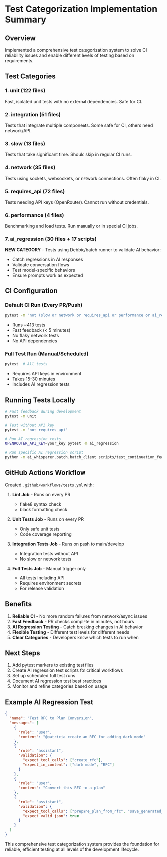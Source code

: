 # Test Categorization Implementation Summary

## Overview

Implemented a comprehensive test categorization system to solve CI reliability issues and enable different levels of testing based on requirements.

## Test Categories

### 1. **unit** (122 files)
Fast, isolated unit tests with no external dependencies. Safe for CI.

### 2. **integration** (51 files)
Tests that integrate multiple components. Some safe for CI, others need network/API.

### 3. **slow** (13 files)
Tests that take significant time. Should skip in regular CI runs.

### 4. **network** (35 files)
Tests using sockets, websockets, or network connections. Often flaky in CI.

### 5. **requires_api** (72 files)
Tests needing API keys (OpenRouter). Cannot run without credentials.

### 6. **performance** (4 files)
Benchmarking and load tests. Run manually or in special CI jobs.

### 7. **ai_regression** (30 files + 17 scripts)
**NEW CATEGORY** - Tests using Debbie/batch runner to validate AI behavior:
- Catch regressions in AI responses
- Validate conversation flows
- Test model-specific behaviors
- Ensure prompts work as expected

## CI Configuration

### Default CI Run (Every PR/Push)
```bash
pytest -m "not (slow or network or requires_api or performance or ai_regression)"
```
- Runs ~413 tests
- Fast feedback (< 5 minutes)
- No flaky network tests
- No API dependencies

### Full Test Run (Manual/Scheduled)
```bash
pytest  # All tests
```
- Requires API keys in environment
- Takes 15-30 minutes
- Includes AI regression tests

## Running Tests Locally

```bash
# Fast feedback during development
pytest -m unit

# Test without API key
pytest -m "not requires_api"

# Run AI regression tests
OPENROUTER_API_KEY=your_key pytest -m ai_regression

# Run specific AI regression script
python -m ai_whisperer.batch.batch_client scripts/test_continuation_feature.json
```

## GitHub Actions Workflow

Created `.github/workflows/tests.yml` with:

1. **Lint Job** - Runs on every PR
   - flake8 syntax check
   - black formatting check

2. **Unit Tests Job** - Runs on every PR
   - Only safe unit tests
   - Code coverage reporting

3. **Integration Tests Job** - Runs on push to main/develop
   - Integration tests without API
   - No slow or network tests

4. **Full Tests Job** - Manual trigger only
   - All tests including API
   - Requires environment secrets
   - For release validation

## Benefits

1. **Reliable CI** - No more random failures from network/async issues
2. **Fast Feedback** - PR checks complete in minutes, not hours
3. **AI Regression Testing** - Catch breaking changes in AI behavior
4. **Flexible Testing** - Different test levels for different needs
5. **Clear Categories** - Developers know which tests to run when

## Next Steps

1. Add pytest markers to existing test files
2. Create AI regression test scripts for critical workflows
3. Set up scheduled full test runs
4. Document AI regression test best practices
5. Monitor and refine categories based on usage

## Example AI Regression Test

```json
{
  "name": "Test RFC to Plan Conversion",
  "messages": [
    {
      "role": "user",
      "content": "@patricia create an RFC for adding dark mode"
    },
    {
      "role": "assistant",
      "validation": {
        "expect_tool_calls": ["create_rfc"],
        "expect_in_content": ["dark mode", "RFC"]
      }
    },
    {
      "role": "user", 
      "content": "Convert this RFC to a plan"
    },
    {
      "role": "assistant",
      "validation": {
        "expect_tool_calls": ["prepare_plan_from_rfc", "save_generated_plan"],
        "expect_valid_json": true
      }
    }
  ]
}
```

This comprehensive test categorization system provides the foundation for reliable, efficient testing at all levels of the development lifecycle.